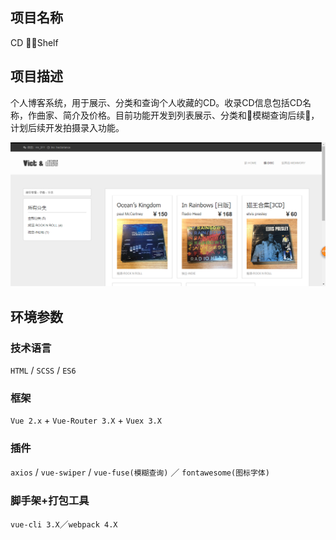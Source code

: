 ## 项目名称

CD Shelf

## 项目描述

个人博客系统，用于展示、分类和查询个人收藏的CD。收录CD信息包括CD名称，作曲家、简介及价格。目前功能开发到列表展示、分类和模糊查询后续，计划后续开发拍摄录入功能。

![项目截图](https://raw.githubusercontent.com/vict911/v-blog/master/public/img/cutshot-img.png)

## 环境参数

### 技术语言

`HTML` / `SCSS` / `ES6`

### 框架

`Vue 2.x` + `Vue-Router 3.X` + `Vuex 3.X`

### 插件

`axios` / `vue-swiper` / `vue-fuse(模糊查询)` ／  `fontawesome(图标字体)`

### 脚手架+打包工具

`vue-cli 3.X`／`webpack 4.X`
